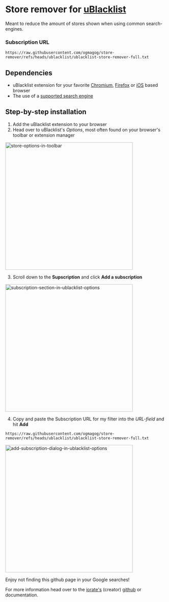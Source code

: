 # Store remover for [uBlacklist](https://github.com/iorate/ublacklist)
Meant to reduce the amount of stores shown when using common search-engines.

### Subscription URL
```
https://raw.githubusercontent.com/ogmagog/store-remover/refs/heads/ublacklist/ublacklist-store-remover-full.txt
```

## Dependencies
- uBlacklist extension for your favorite [Chromium](https://chromewebstore.google.com/detail/ublacklist/pncfbmialoiaghdehhbnbhkkgmjanfhe), [Firefox](https://apps.apple.com/us/app/ublacklist-for-safari/id1547912640
) or [iOS](https://addons.mozilla.org/en-US/firefox/addon/ublacklist/) based browser
- The use of a [supported search engine](https://github.com/iorate/ublacklist?tab=readme-ov-file#supported-search-engines)

## Step-by-step installation
1. Add the uBlacklist extension to your browser
2. Head over to uBlacklist's *Options*, most often found on your browser's toolbar or extension manager

<img src="https://github.com/user-attachments/assets/d9d2cb83-cd7a-4d0f-97d2-1dc87c724a76" alt="store-options-in-toolbar" width="400">

3. Scroll down to the **Supscription** and click **Add a subscription**

<img src="https://github.com/user-attachments/assets/74625fbb-9119-48c8-8447-1c7a8159ec5f" alt="subscription-section-in-ublacklist-options" width="400">

4. Copy and paste the Subscription URL for my filter into the *URL-field* and hit **Add**
```
https://raw.githubusercontent.com/ogmagog/store-remover/refs/heads/ublacklist/ublacklist-store-remover-full.txt
```
<img src="https://github.com/user-attachments/assets/74625fbb-9119-48c8-8447-1c7a8159ec5f" alt="add-subscription-dialog-in-ublacklist-options" width="400">

Enjoy not finding this github page in your Google searches!

For more information head over to the [iorate's](https://github.com/iorate) (creator) [github](https://github.com/iorate/ublacklist) or documentation[](https://iorate.github.io/ublacklist/docs).
